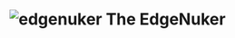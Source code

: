 # ![edgenuker](https://github.com/FaserGer853/EdgeNuker/assets/90092906/9ef0a9cb-62ad-40b3-bdc5-f2c98b367c72) The EdgeNuker
